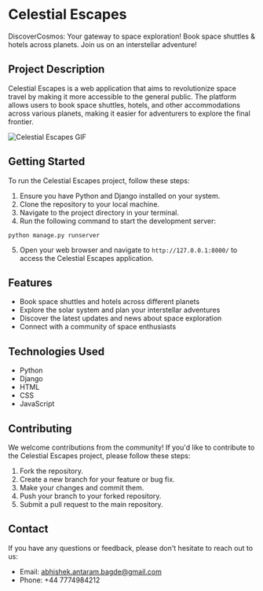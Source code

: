 # Celestial Escapes

DiscoverCosmos: Your gateway to space exploration! Book space shuttles & hotels across planets. Join us on an interstellar adventure!

## Project Description

Celestial Escapes is a web application that aims to revolutionize space travel by making it more accessible to the general public. The platform allows users to book space shuttles, hotels, and other accommodations across various planets, making it easier for adventurers to explore the final frontier.

![Celestial Escapes GIF](/giff.gif)

## Getting Started

To run the Celestial Escapes project, follow these steps:

1. Ensure you have Python and Django installed on your system.
2. Clone the repository to your local machine.
3. Navigate to the project directory in your terminal.
4. Run the following command to start the development server:

```
python manage.py runserver
```

5. Open your web browser and navigate to `http://127.0.0.1:8000/` to access the Celestial Escapes application.

## Features

- Book space shuttles and hotels across different planets
- Explore the solar system and plan your interstellar adventures
- Discover the latest updates and news about space exploration
- Connect with a community of space enthusiasts

## Technologies Used

- Python
- Django
- HTML
- CSS
- JavaScript

## Contributing

We welcome contributions from the community! If you'd like to contribute to the Celestial Escapes project, please follow these steps:

1. Fork the repository.
2. Create a new branch for your feature or bug fix.
3. Make your changes and commit them.
4. Push your branch to your forked repository.
5. Submit a pull request to the main repository.

## Contact

If you have any questions or feedback, please don't hesitate to reach out to us:

- Email: abhishek.antaram.bagde@gmail.com
- Phone: +44 7774984212